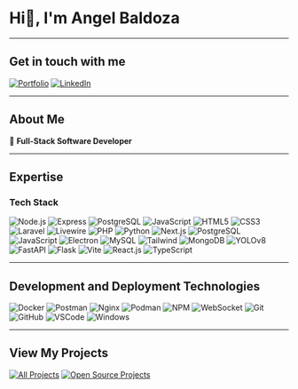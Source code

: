 # Hi👋, I'm Angel Baldoza

---

## Get in touch with me

[![Portfolio](https://img.shields.io/badge/Portfolio-black?style=for-the-badge&logo=google-chrome&logoColor=white)](https://angel-baldoza-portfolio.vercel.app/)
[![LinkedIn](https://img.shields.io/badge/LinkedIn-0A66C2?style=for-the-badge&logo=linkedin&logoColor=white)](https://www.linkedin.com/in/angel-baldoza/)

---

## About Me

🌱 **Full-Stack Software Developer**

---

## Expertise

### Tech Stack
![Node.js](https://img.shields.io/badge/Node.js-%2343853D.svg?style=for-the-badge&logo=node.js&logoColor=white)
![Express](https://img.shields.io/badge/Express.js-%23000000.svg?style=for-the-badge&logo=express&logoColor=white)
![PostgreSQL](https://img.shields.io/badge/PostgreSQL-%23316192.svg?style=for-the-badge&logo=postgresql&logoColor=white)
![JavaScript](https://img.shields.io/badge/JavaScript-%23F7DF1E.svg?style=for-the-badge&logo=javascript&logoColor=black)
![HTML5](https://img.shields.io/badge/HTML5-%23E34F26.svg?style=for-the-badge&logo=html5&logoColor=white)
![CSS3](https://img.shields.io/badge/CSS3-%231572B6.svg?style=for-the-badge&logo=css3&logoColor=white)
![Laravel](https://img.shields.io/badge/Laravel-FF2D20?style=for-the-badge&logo=laravel&logoColor=white)
![Livewire](https://img.shields.io/badge/Livewire-CB4AFF?style=for-the-badge&logo=livewire&logoColor=white)
![PHP](https://img.shields.io/badge/PHP-777BB4?style=for-the-badge&logo=php&logoColor=white)
![Python](https://img.shields.io/badge/Python-3776AB?style=for-the-badge&logo=python&logoColor=white)
![Next.js](https://img.shields.io/badge/Next.js-000000?style=for-the-badge&logo=next.js&logoColor=white)
![PostgreSQL](https://img.shields.io/badge/PostgreSQL-316192?style=for-the-badge&logo=postgresql&logoColor=white)
![JavaScript](https://img.shields.io/badge/JavaScript-F7DF1E?style=for-the-badge&logo=javascript&logoColor=black)
![Electron](https://img.shields.io/badge/Electron-2B2E3A?style=for-the-badge&logo=electron&logoColor=9FEAF9)
![MySQL](https://img.shields.io/badge/MySQL-4479A1?style=for-the-badge&logo=mysql&logoColor=white)
![Tailwind](https://img.shields.io/badge/Tailwind_CSS-38B2AC?style=for-the-badge&logo=tailwind-css&logoColor=white)
![MongoDB](https://img.shields.io/badge/MongoDB-47A248?style=for-the-badge&logo=mongodb&logoColor=white)
![YOLOv8](https://img.shields.io/badge/YOLOv8-00C4CC?style=for-the-badge&logoColor=white)
![FastAPI](https://img.shields.io/badge/FastAPI-009688?style=for-the-badge&logo=fastapi&logoColor=white)
![Flask](https://img.shields.io/badge/Flask-000000?style=for-the-badge&logo=flask&logoColor=white)
![Vite](https://img.shields.io/badge/Vite-646CFF?style=for-the-badge&logo=vite&logoColor=white)
![React.js](https://img.shields.io/badge/React-20232A?style=for-the-badge&logo=react&logoColor=61DAFB)
![TypeScript](https://img.shields.io/badge/TypeScript-3178C6?style=for-the-badge&logo=typescript&logoColor=white)

---

## Development and Deployment Technologies
![Docker](https://img.shields.io/badge/Docker-2496ED?style=for-the-badge&logo=docker&logoColor=white)
![Postman](https://img.shields.io/badge/Postman-FF6C37?style=for-the-badge&logo=postman&logoColor=white)
![Nginx](https://img.shields.io/badge/Nginx-%23009639.svg?style=for-the-badge&logo=nginx&logoColor=white)
![Podman](https://img.shields.io/badge/Podman-892CA0?style=for-the-badge&logo=podman&logoColor=white)
![NPM](https://img.shields.io/badge/NPM-%23CB3837.svg?style=for-the-badge&logo=npm&logoColor=white)
![WebSocket](https://img.shields.io/badge/WebSocket-000000?style=for-the-badge&logo=websocket&logoColor=white)
![Git](https://img.shields.io/badge/Git-%23F05032.svg?style=for-the-badge&logo=git&logoColor=white)
![GitHub](https://img.shields.io/badge/GitHub-%23121011.svg?style=for-the-badge&logo=github&logoColor=white)
![VSCode](https://img.shields.io/badge/VS%20Code-%23007ACC.svg?style=for-the-badge&logo=visual-studio-code&logoColor=white)
![Windows](https://img.shields.io/badge/Windows-%230078D6.svg?style=for-the-badge&logo=windows&logoColor=white)

---

## View My Projects
[![All Projects](https://img.shields.io/badge/All%20Projects-%23121011.svg?style=for-the-badge)](https://github.com/abaldozza?tab=repositories)
[![Open Source Projects](https://img.shields.io/badge/Open%20Source%20Projects-%23000000.svg?style=for-the-badge)](https://github.com/abaldozza?tab=repositories&type=source)
